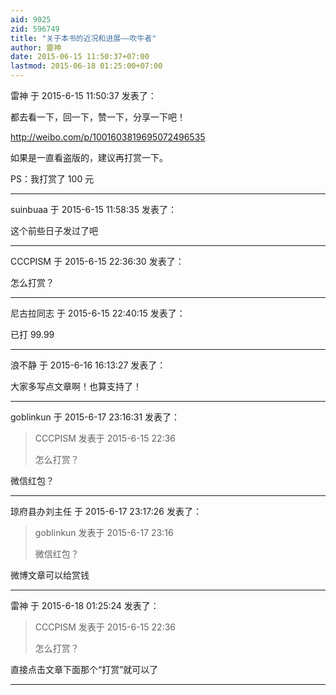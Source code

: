 ```yaml
---
aid: 9025
zid: 596749
title: "关于本书的近况和进展——吹牛者"
author: 雷神
date: 2015-06-15 11:50:37+07:00
lastmod: 2015-06-18 01:25:00+07:00
---
```


雷神 于 2015-6-15 11:50:37 发表了：

都去看一下，回一下，赞一下，分享一下吧！

http://weibo.com/p/1001603819695072496535

如果是一直看盗版的，建议再打赏一下。

PS：我打赏了 100 元

---

suinbuaa 于 2015-6-15 11:58:35 发表了：

这个前些日子发过了吧

---

CCCPISM 于 2015-6-15 22:36:30 发表了：

怎么打赏？

---

尼古拉同志 于 2015-6-15 22:40:15 发表了：

已打 99.99

---

浪不静 于 2015-6-16 16:13:27 发表了：

大家多写点文章啊！也算支持了！

---

goblinkun 于 2015-6-17 23:16:31 发表了：

> CCCPISM 发表于 2015-6-15 22:36
>
> 怎么打赏？

微信红包？

---

琼府县办刘主任 于 2015-6-17 23:17:26 发表了：

> goblinkun 发表于 2015-6-17 23:16
>
> 微信红包？

微博文章可以给赏钱

---

雷神 于 2015-6-18 01:25:24 发表了：

> CCCPISM 发表于 2015-6-15 22:36
>
> 怎么打赏？

直接点击文章下面那个“打赏”就可以了

---
